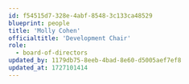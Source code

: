 ```yaml
---
id: f54515d7-328e-4abf-8548-3c133ca48529
blueprint: people
title: 'Molly Cohen'
officialtitle: 'Development Chair'
role:
  - board-of-directors
updated_by: 1179db75-8eeb-4bad-8e60-d5005aef7ef8
updated_at: 1727101414
---
```

